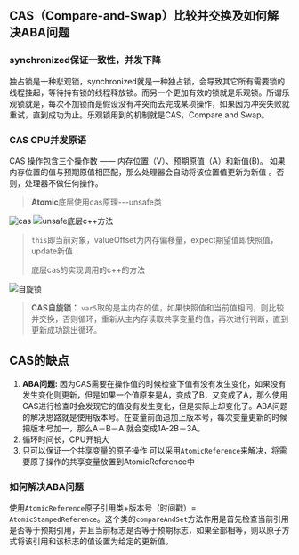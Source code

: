 ## CAS（Compare-and-Swap）比较并交换及如何解决ABA问题
### synchronized保证一致性，并发下降
独占锁是一种悲观锁，synchronized就是一种独占锁，会导致其它所有需要锁的线程挂起，等待持有锁的线程释放锁。而另一个更加有效的锁就是乐观锁。所谓乐观锁就是，每次不加锁而是假设没有冲突而去完成某项操作，如果因为冲突失败就重试，直到成功为止。乐观锁用到的机制就是CAS，Compare and Swap。

### CAS CPU并发原语
CAS 操作包含三个操作数 —— 内存位置（V）、预期原值（A）和新值(B)。 如果内存位置的值与预期原值相匹配，那么处理器会自动将该位置值更新为新值 。否则，处理器不做任何操作。

> **Atomic**底层使用cas原理---unsafe类

![cas](https://youdaoyun1.oss-cn-shenzhen.aliyuncs.com/java%E5%9F%BA%E7%A1%80/cas.png)
![unsafe底层c++方法](https://youdaoyun1.oss-cn-shenzhen.aliyuncs.com/java%E5%9F%BA%E7%A1%80/unsafe-native.png)
> `this`即当前对象，valueOffset为内存偏移量，expect期望值即快照值，update新值
>
> 底层cas的实现调用的c++的方法

![自旋锁](https://youdaoyun1.oss-cn-shenzhen.aliyuncs.com/java%E5%9F%BA%E7%A1%80/%E8%87%AA%E6%97%8B%E9%94%81.png)

> **CAS自旋锁：** `var5`取的是主内存的值，如果快照值和当前值相同，则比较并交换，否则循环，重新从主内存读取共享变量的值，再次进行判断，直到更新成功跳出循环。


## CAS的缺点
1. **ABA问题:** 因为CAS需要在操作值的时候检查下值有没有发生变化，如果没有发生变化则更新，但是如果一个值原来是A，变成了B，又变成了A，那么使用CAS进行检查时会发现它的值没有发生变化，但是实际上却变化了。ABA问题的解决思路就是使用版本号。在变量前面追加上版本号，每次变量更新的时候把版本号加一，那么A－B－A 就会变成1A-2B－3A。
2. 循环时间长，CPU开销大
3. 只可以保证一个共享变量的原子操作 可以采用``AtomicReference``来解决，将需要原子操作的共享变量放置到AtomicReference中

### 如何解决ABA问题
使用``AtomicReference``原子引用类+版本号（时间戳）= ``AtomicStampedReference``。这个类的``compareAndSet``方法作用是首先检查当前引用是否等于预期引用，并且当前标志是否等于预期标志，如果全部相等，则以原子方式将该引用和该标志的值设置为给定的更新值。